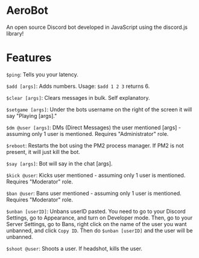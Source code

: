 # AeroBot
An open source Discord bot developed in JavaScript using the discord.js library!

# Features
```$ping```: Tells you your latency.

```$add [args]```: Adds numbers. Usage: ```$add 1 2 3``` returns 6.

```$clear [args]```: Clears messages in bulk. Self explanatory.

```$setgame [args]```: Under the bots username on the right of the screen it will say "Playing [args]."

```$dm @user [args]```: DMs (Direct Messages) the user mentioned [args] - assuming only 1 user is mentioned. Requires "Administrator" role.

```$reboot```: Restarts the bot using the PM2 process manager. If PM2 is not present, it will just kill the bot.

```$say [args]```: Bot will say in the chat [args].

```$kick @user```: Kicks user mentioned - assuming only 1 user is mentioned. Requires "Moderator" role.

```$ban @user```: Bans user mentioned - assuming only 1 user is mentioned. Requires "Moderator" role.

```$unban [userID]```: Unbans userID pasted. You need to go to your Discord Settings, go to Appearance, and turn on Developer mode. Then, go to your Server Settings, go to Bans, right click on the name of the user you want unbanned, and click ```Copy ID```. Then do ```$unban [userID]``` and the user will be unbanned.

```$shoot @user```: Shoots a user. If headshot, kills the user.
